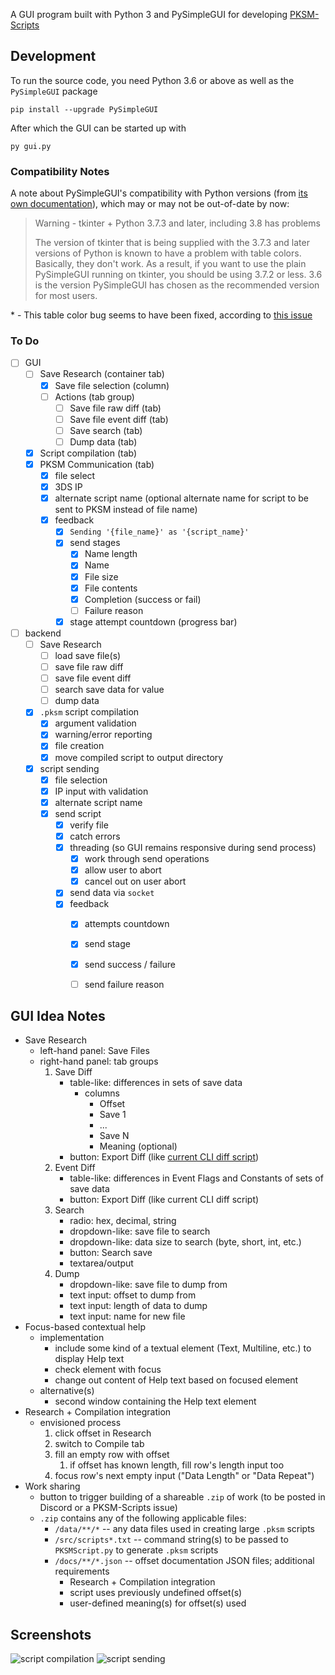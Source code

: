A GUI program built with Python 3 and PySimpleGUI for developing [PKSM-Scripts](https://github.com/FlagBrew/PKSM-Scripts)


## Development
To run the source code, you need Python 3.6 or above as well as the `PySimpleGUI` package

```
pip install --upgrade PySimpleGUI
```

After which the GUI can be started up with
```
py gui.py
```

### Compatibility Notes
A note about PySimpleGUI's compatibility with Python versions (from [its own documentation](https://pysimplegui.readthedocs.io/en/latest/#hardware-and-os-support)), which may or may not be out-of-date by now:

> Warning - tkinter + Python 3.7.3 and later, including 3.8 has problems
>
> The version of tkinter that is being supplied with the 3.7.3 and later versions of Python is known to have a problem with table colors. Basically, they don't work. As a result, if you want to use the plain PySimpleGUI running on tkinter, you should be using 3.7.2 or less. 3.6 is the version PySimpleGUI has chosen as the recommended version for most users.

\* - This table color bug seems to have been fixed, according to [this issue](https://github.com/PySimpleGUI/PySimpleGUI/issues/1286)

### To Do
- [ ] GUI
    - [ ] Save Research (container tab)
        - [x] Save file selection (column)
        - [ ] Actions (tab group)
            - [ ] Save file raw diff (tab)
            - [ ] Save file event diff (tab)
            - [ ] Save search (tab)
            - [ ] Dump data (tab)
    - [x] Script compilation (tab)
    - [x] PKSM Communication (tab)
        - [x] file select
        - [x] 3DS IP
        - [x] alternate script name (optional alternate name for script to be sent to PKSM instead of file name)
        - [x] feedback
            - [x] `Sending '{file_name}' as '{script_name}'`
            - [x] send stages
                - [x] Name length
                - [x] Name
                - [x] File size
                - [x] File contents
                - [x] Completion (success or fail)
                - [ ] Failure reason
            - [x] stage attempt countdown (progress bar)
- [ ] backend
    - [ ] Save Research
        - [ ] load save file(s)
        - [ ] save file raw diff
        - [ ] save file event diff
        - [ ] search save data for value
        - [ ] dump data
    - [x] `.pksm` script compilation
        - [x] argument validation
        - [x] warning/error reporting
        - [x] file creation
        - [x] move compiled script to output directory
    - [x] script sending
        - [x] file selection
        - [x] IP input with validation
        - [x] alternate script name
        - [x] send script
            - [x] verify file
            - [x] catch errors
            - [x] threading (so GUI remains responsive during send process)
                - [x] work through send operations
                - [x] allow user to abort
                - [x] cancel out on user abort
            - [x] send data via `socket`
            - [x] feedback
                - [x] attempts countdown
                - [x] send stage
                - [x] send success / failure
                - [ ] send failure reason


## GUI Idea Notes
- Save Research
    - left-hand panel: Save Files
    - right-hand panel: tab groups
        1. Save Diff
            - table-like: differences in sets of save data
                - columns
                    - Offset
                    - Save 1
                    - ...
                    - Save N
                    - Meaning (optional)
            - button: Export Diff (like [current CLI diff script](https://github.com/FlagBrew/PKSM-Scripts/blob/e37719fd8d6a1ecc3b18c5838dedd7bc6d251ad0/dev/python/diff.py))
        2. Event Diff
            - table-like: differences in Event Flags and Constants of sets of save data
            - button: Export Diff (like current CLI diff script)
        3. Search
            - radio: hex, decimal, string
            - dropdown-like: save file to search
            - dropdown-like: data size to search (byte, short, int, etc.)
            - button: Search save
            - textarea/output
        4. Dump
            - dropdown-like: save file to dump from
            - text input: offset to dump from
            - text input: length of data to dump
            - text input: name for new file
- Focus-based contextual help
    - implementation
        - include some kind of a textual element (Text, Multiline, etc.) to display Help text
        - check element with focus
        - change out content of Help text based on focused element
    - alternative(s)
        - second window containing the Help text element
- Research + Compilation integration
    - envisioned process
        1. click offset in Research
        2. switch to Compile tab
        3. fill an empty row with offset
            1. if offset has known length, fill row's length input too
        4. focus row's next empty input ("Data Length" or "Data Repeat")
- Work sharing
    - button to trigger building of a shareable `.zip` of work (to be posted in Discord or a PKSM-Scripts issue)
    - `.zip` contains any of the following applicable files:
        - `/data/**/*` -- any data files used in creating large `.pksm` scripts
        - `/src/scripts*.txt` -- command string(s) to be passed to `PKSMScript.py` to generate `.pksm` scripts
        - `/docs/**/*.json` -- offset documentation JSON files; additional requirements
            - Research + Compilation integration
            - script uses previously undefined offset(s)
            - user-defined meaning(s) for offset(s) used


## Screenshots
![script compilation](https://cdn.discordapp.com/attachments/576085115910881282/883826635319681054/toolbox-compilation.png)
![script sending](https://cdn.discordapp.com/attachments/758286353439260733/883571768898498581/toolbox-sending.png)
